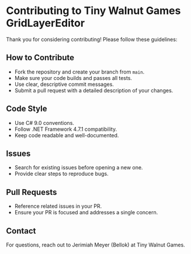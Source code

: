 # Contributing to Tiny Walnut Games GridLayerEditor

Thank you for considering contributing! Please follow these guidelines:

## How to Contribute

- Fork the repository and create your branch from `main`.
- Make sure your code builds and passes all tests.
- Use clear, descriptive commit messages.
- Submit a pull request with a detailed description of your changes.

## Code Style

- Use C# 9.0 conventions.
- Follow .NET Framework 4.7.1 compatibility.
- Keep code readable and well-documented.

## Issues

- Search for existing issues before opening a new one.
- Provide clear steps to reproduce bugs.

## Pull Requests

- Reference related issues in your PR.
- Ensure your PR is focused and addresses a single concern.

## Contact

For questions, reach out to Jerimiah Meyer (Bellok) at Tiny Walnut Games.
